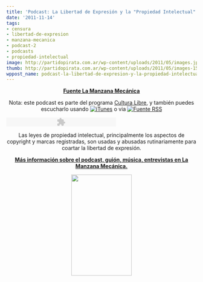 ```yaml
---
title: 'Podcast: La Libertad de Expresión y la "Propiedad Intelectual" no son compatibles'
date: '2011-11-14'
tags:
- censura
- libertad-de-expresion
- manzana-mecanica
- podcast-2
- podcasts
- propiedad-intelectual
image: http://partidopirata.com.ar/wp-content/uploads/2011/05/images.jpeg
thumb: http://partidopirata.com.ar/wp-content/uploads/2011/05/images-150x150.jpeg
wppost_name: podcast-la-libertad-de-expresion-y-la-propiedad-intelectual-no-son-compatibles
---
```


<p style="text-align: center;"><strong><a href="http://www.manzanamecanica.org/podcast/la_libertad_de_expresion_y_la_propiedad_intelectual_no_son_compatibles.html" target="_blank">Fuente La Manzana Mecánica</a></strong></p>
<p style="text-align: center;">Nota: este podcast es parte del programa <a href="http://www.manzanamecanica.org/podcast">Cultura Libre</a>, y también puedes escucharlo usando <a href="http://itunes.apple.com/podcast/cultura-libre/id361412715"><img class="inline" src="http://www.manzanamecanica.org/files/itunes.gif" alt="iTunes" /></a> o via <a href="http://www.manzanamecanica.org/podcast.xml"><img class="inline" src="http://www.manzanamecanica.org/files/rss_48x20.gif" alt="Fuente RSS" /></a></p>

<div class="content clearfix">
<div class="field field-type-filefield field-field-audio">
<div class="field-items">
<div class="field-item odd"><object id="mp3player_1" style="outline: medium none; visibility: visible;" width="290" height="24" classid="clsid:d27cdb6e-ae6d-11cf-96b8-444553540000" codebase="http://download.macromedia.com/pub/shockwave/cabs/flash/swflash.cab#version=6,0,40,0"><param name="wmode" value="opaque" /><param name="menu" value="false" /><param name="flashvars" value="animation=no&amp;track=FFFFDD&amp;soundFile=http://www.manzanamecanica.org/files/podcast/CulturaLibre_S04E08_Libertad_de_Expresion_y_Propiedad_Intelectual.mp3&amp;playerID=mp3player_1" /><param name="src" value="http://www.manzanamecanica.org/sites/all/modules/mp3player/mp3player/player.swf" /><embed id="mp3player_1" style="outline: medium none; visibility: visible;" width="290" height="24" type="application/x-shockwave-flash" src="http://www.manzanamecanica.org/sites/all/modules/mp3player/mp3player/player.swf" wmode="opaque" menu="false" flashvars="animation=no&amp;track=FFFFDD&amp;soundFile=http://www.manzanamecanica.org/files/podcast/CulturaLibre_S04E08_Libertad_de_Expresion_y_Propiedad_Intelectual.mp3&amp;playerID=mp3player_1" /></object><script type="text/javascript">// <![CDATA[
 AudioPlayer.embed("mp3player_1", {soundFile: "/files/podcast/CulturaLibre_S04E08_Libertad_de_Expresion_y_Propiedad_Intelectual.mp3"});
// ]]></script></div>
</div>
</div>
<p style="text-align: center;">Las leyes de propiedad intelectual, principalmente los aspectos de copyright y marcas registradas, son usadas y abusadas rutinariamente para coartar la libertad de expresión.</p>
<p style="text-align: center;"><strong><a href="http://www.manzanamecanica.org/podcast/la_libertad_de_expresion_y_la_propiedad_intelectual_no_son_compatibles.html" target="_Blank">Más información sobre el podcast, guión, música, entrevistas en La Manzana Mecánica.</a></strong></p>
<p style="text-align: center;"><a href="http://partidopirata.com.ar/wp-content/uploads/2011/05/images.jpeg"><img class="size-full wp-image-1041" title="Manzana Mecánica" src="http://partidopirata.com.ar/wp-content/uploads/2011/05/images.jpeg" alt="" width="160" height="267" /></a></p>

</div>
